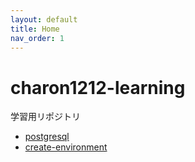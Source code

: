 ```yaml
---
layout: default
title: Home
nav_order: 1
---
```


# charon1212-learning

学習用リポジトリ

- [postgresql](./01_postgresql/postgres.md)
- [create-environment](./a1_create-environment/create-environment.md)
